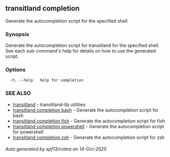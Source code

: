 ## transitland completion

Generate the autocompletion script for the specified shell

### Synopsis

Generate the autocompletion script for transitland for the specified shell.
See each sub-command's help for details on how to use the generated script.


### Options

```
  -h, --help   help for completion
```

### SEE ALSO

* [transitland](transitland.md)	 - transitland-lib utilities
* [transitland completion bash](transitland_completion_bash.md)	 - Generate the autocompletion script for bash
* [transitland completion fish](transitland_completion_fish.md)	 - Generate the autocompletion script for fish
* [transitland completion powershell](transitland_completion_powershell.md)	 - Generate the autocompletion script for powershell
* [transitland completion zsh](transitland_completion_zsh.md)	 - Generate the autocompletion script for zsh

###### Auto generated by spf13/cobra on 14-Oct-2025
